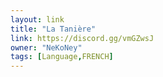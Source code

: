 ```yaml
---
layout: link
title: "La Tanière"
link: https://discord.gg/vmGZwsJ
owner: "NeKoNey"
tags: [Language,FRENCH]
---
```

